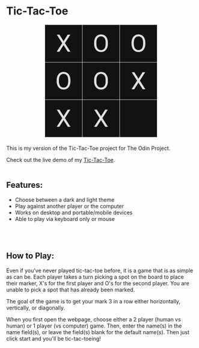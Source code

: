 # Tic-Tac-Toe
<center><img src="images/board-preview.png"></center>
<br>
This is my version of the Tic-Tac-Toe project for The Odin Project.

Check out the live demo of my <a href="https://thatblindgeye.github.io/tic-tac-toe/">Tic-Tac-Toe</a>.
<br>
<br>
## Features:
- Choose between a dark and light theme
- Play against another player or the computer
- Works on desktop and portable/mobile devices
- Able to play via keyboard only or mouse
<br>
<br>

## How to Play:
Even if you've never played tic-tac-toe before, it is a game that is as simple as can be.
Each player takes a turn picking a spot on the board to place their marker, X's for the 
first player and O's for the second player. You are unable to pick a spot that has already been marked.

The goal of the game is to get your mark 3 in a row either horizontally, vertically, or diagonally.

When you first open the webpage, choose either a 2 player (human vs human) or 1 player (vs computer) game. Then, enter the name(s) in the name field(s), or leave the field(s) blank for the default name(s). Then just click start and you'll be tic-tac-toeing!
